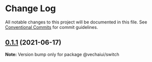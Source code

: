 # Change Log

All notable changes to this project will be documented in this file.
See [Conventional Commits](https://conventionalcommits.org) for commit guidelines.

## [0.1.1](https://github.com/vechai/vechaiui/compare/@vechaiui/switch@0.1.0...@vechaiui/switch@0.1.1) (2021-06-17)

**Note:** Version bump only for package @vechaiui/switch
